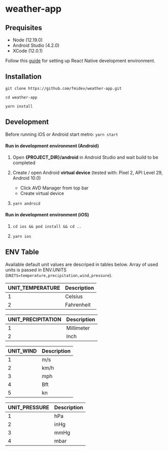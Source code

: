 # weather-app

## **Prequisites**

- Node (12.19.0)
- Android Studio (4.2.0)
- XCode (12.0.1)

Follow this [guide](https://reactnative.dev/docs/environment-setup) for setting up React Native development environment.

## **Installation**

`git clone https://github.com/fmidev/weather-app.git `

`cd weather-app`

`yarn install`

## **Development**

Before running iOS or Android start metro: `yarn start`

#### **Run in development environment (Android)**

1. Open **{PROJECT_DIR}/android** in Android Studio and wait build to be completed

2. Create / open Android **virtual device** (tested with: Pixel 2, API Level 29, Android 10.0)

   - Click AVD Manager from top bar
   - Create virtual device

3. `yarn android`

#### **Run in development environment (iOS)**

1. `cd ios && pod install && cd ..`

2. `yarn ios`

## **ENV Table**

Available default unit values are descriped in tables below. Array of used units is passed in ENV.UNITS (`UNITS=temperature,precipitation,wind,pressure`).

| UNIT_TEMPERATURE | Description |
| ---------------- | ----------- |
| 1                | Celsius     |
| 2                | Fahrenheit  |

| UNIT_PRECIPITATION | Description |
| ------------------ | ----------- |
| 1                  | Millimeter  |
| 2                  | Inch        |

| UNIT_WIND | Description |
| --------- | ----------- |
| 1         | m/s         |
| 2         | km/h        |
| 3         | mph         |
| 4         | Bft         |
| 5         | kn          |

| UNIT_PRESSURE | Description |
| ------------- | ----------- |
| 1             | hPa         |
| 2             | inHg        |
| 3             | mmHg        |
| 4             | mbar        |
